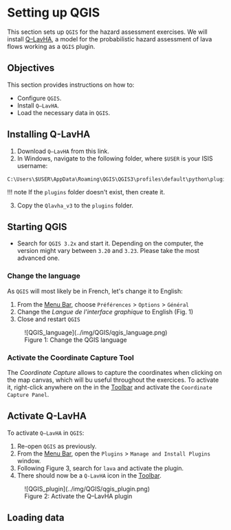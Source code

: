 # Setting up QGIS

This section sets up `QGIS` for the hazard assessment exercises. We will install [Q–LavHA](https://we.vub.ac.be/en/q-lavha), a model for the probabilistic hazard assessment of lava flows working as a `QGIS` plugin. 

## Objectives

This section provides instructions on how to:

- Configure `QGIS`.
- Install `Q–LavHA`.
- Load the necessary data in `QGIS`.

## Installing Q-LavHA 

1. Download `Q–LavHA` from this link.
2. In Windows, navigate to the following folder, where `$USER` is your ISIS username:

```
C:\Users\$USER\AppData\Roaming\QGIS\QGIS3\profiles\default\python\plugins
```

!!! note
    If the `plugins` folder doesn't exist, then create it.

3. Copy the `Qlavha_v3` to the `plugins` folder.

## Starting QGIS

- Search for `QGIS 3.2x` and start it. Depending on the computer, the version might vary between `3.20` and `3.23`. Please take the most advanced one. 

### Change the language

As `QGIS` will most likely be in French, let's change it to English:

1. From the [Menu Bar](QGIS_Intro.md#the-qgis-interface), choose `Préférences` > `Options` > `Général`
2. Change the *Langue de l'interface graphique* to English (Fig. 1)
3. Close and restart `QGIS`

<figure markdown>
  ![QGIS_language](../img/QGIS/qgis_language.png)
  <figcaption>Figure 1: Change the QGIS language</figcaption>
</figure>

### Activate the Coordinate Capture Tool

The *Coordinate Capture* allows to capture the coordinates when clicking on the map canvas, which will bu useful throughout the exercices. To activate it, right-click anywhere on the in the [Toolbar](QGIS_Intro.md#the-qgis-interface) and activate the `Coordinate Capture Panel`.

## Activate Q-LavHA

To activate `Q–LavHA` in `QGIS`:

1. Re-open `QGIS` as previously.
2. From the [Menu Bar](QGIS_Intro.md#the-qgis-interface), open the `Plugins` > `Manage and Install Plugins` window.
3. Following Figure 3, search for `lava` and activate the plugin.
4. There should now be a `Q-LavHA` icon in the [Toolbar](QGIS_Intro.md#the-qgis-interface).

<figure markdown>
  ![QGIS_plugin](../img/QGIS/qgis_plugin.png)
  <figcaption>Figure 2: Activate the Q–LavHA plugin</figcaption>
</figure>
 
## Loading data